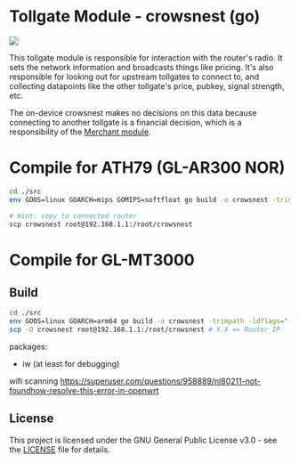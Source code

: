 # Tollgate Module - crowsnest (go)
![](https://cdn.satellite.earth/5105c47ab72005a749d38d79fce223fd49a81ad02ce69ac32409830d8acecf5b.png)

This tollgate module is responsible for interaction with the router's radio. It sets the network information and broadcasts things like pricing. It's also responsible for looking out for upstream tollgates to connect to, and collecting datapoints like the other tollgate's price, pubkey, signal strength, etc. 

The on-device crowsnest makes no decisions on this data because connecting to another tollgate is a financial decision, which is a responsibility of the [Merchant module](https://github.com/OpenTollGate/tollgate-module-merchant-go).

# Compile for ATH79 (GL-AR300 NOR)

```bash
cd ./src
env GOOS=linux GOARCH=mips GOMIPS=softfloat go build -o crowsnest -trimpath -ldflags="-s -w"

# Hint: copy to connected router 
scp crowsnest root@192.168.1.1:/root/crowsnest
```

# Compile for GL-MT3000

## Build

```bash
cd ./src
env GOOS=linux GOARCH=arm64 go build -o crowsnest -trimpath -ldflags="-s -w"
scp -O crowsnest root@192.168.1.1:/root/crowsnest # X.X == Router IP
```

packages: 

- iw (at least for debugging)

wifi scanning https://superuser.com/questions/958889/nl80211-not-foundhow-resolve-this-error-in-openwrt

## License
This project is licensed under the GNU General Public License v3.0 - see the [LICENSE](LICENSE) file for details.

